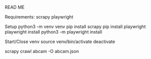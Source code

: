 READ ME

Requirements:
scrapy
playwright

Setup
python3 -m venv venv
pip install scrapy
pip install playwright
playwright install
python3 -m playwright install


Start/Close venv
source venv/bin/activate
deactivate

scrapy crawl abcam -O abcam.json